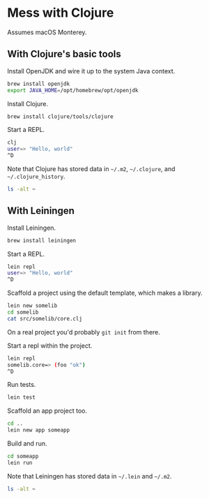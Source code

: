 # Mess with Clojure

Assumes macOS Monterey.

## With Clojure's basic tools

Install OpenJDK and wire it up to the system Java context.

```bash
brew install openjdk
export JAVA_HOME=/opt/homebrew/opt/openjdk
```

Install Clojure.

```bash
brew install clojure/tools/clojure
```

Start a REPL.

```bash
clj
user=> "Hello, world"
^D
```

Note that Clojure has stored data in `~/.m2`, `~/.clojure`, and `~/.clojure_history`.

```bash
ls -alt ~
```

## With Leiningen

Install Leiningen.

```bash
brew install leiningen
```

Start a REPL.

```bash
lein repl
user=> "Hello, world"
^D
```

Scaffold a project using the default template, which makes a library.

```bash
lein new somelib
cd somelib
cat src/somelib/core.clj
```

On a real project you'd probably `git init` from there.

Start a repl within the project.

```bash
lein repl
somelib.core=> (foo "ok")
^D
```

Run tests.

```bash
lein test
```

Scaffold an app project too.

```bash
cd ..
lein new app someapp
```

Build and run.

```bash
cd someapp
lein run
```

Note that Leiningen has stored data in `~/.lein` and `~/.m2`.

```bash
ls -alt ~
```
